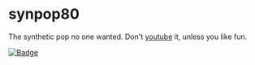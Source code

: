 # synpop80

The synthetic pop no one wanted. Don't [youtube](https://www.youtube.com/watch?v=JAdqNexE4Is&t=0s&list=PL163BCBA789B4705C&index=3) it, unless you like fun.

[![Badge](https://zephyrtransport.org/img/badging/project_pages/demo_synpop80/synpop80.png)](https://openbadges.org/)
